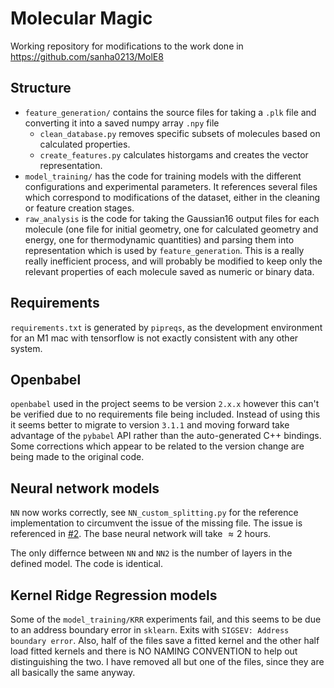 # Molecular Magic

Working repository for modifications to the work done in https://github.com/sanha0213/MolE8

## Structure

- `feature_generation/` contains the source files for taking a `.plk` file and converting it into a saved numpy array `.npy` file
  - `clean_database.py` removes specific subsets of molecules based on calculated properties.
  - `create_features.py` calculates historgams and creates the vector representation.
- `model_training/` has the code for training models with the different configurations and experimental parameters. It references several files which correspond to modifications of the dataset, either in the cleaning or feature creation stages.
- `raw_analysis` is the code for taking the Gaussian16 output files for each molecule (one file for initial geometry, one for calculated geometry and energy, one for thermodynamic quantities) and parsing them into representation which is used by `feature_generation`. This is a really really inefficient process, and will probably be modified to keep only the relevant properties of each molecule saved as numeric or binary data.

## Requirements

`requirements.txt` is generated by `pipreqs`, as the development environment for an M1 mac with tensorflow is not exactly consistent with any other system.

## Openbabel

`openbabel` used in the project seems to be version `2.x.x` however this can't be verified due to no requirements file being included. Instead of using this it seems better to migrate to version `3.1.1` and moving forward take advantage of the `pybabel` API rather than the auto-generated C++ bindings. Some corrections which appear to be related to the version change are being made to the original code.

## Neural network models
`NN` now works correctly, see `NN_custom_splitting.py` for the reference implementation to circumvent the issue of the missing file. The issue is referenced in [#2](https://github.com/LukeRaw/molecular-magic/issues/2).
The base neural network will take $\approx 2\ \text{hours}$.

The only differnce between `NN` and `NN2` is the number of layers in the defined model. The code is identical.

## Kernel Ridge Regression models
Some of the `model_training/KRR` experiments fail, and this seems to be due to an address boundary error in `sklearn`. Exits with `SIGSEV: Address boundary error`. Also, half of the files save a fitted kernel and the other half load fitted kernels and there is NO NAMING CONVENTION to help out distinguishing the two. I have removed all but one of the files, since they are all basically the same anyway.

